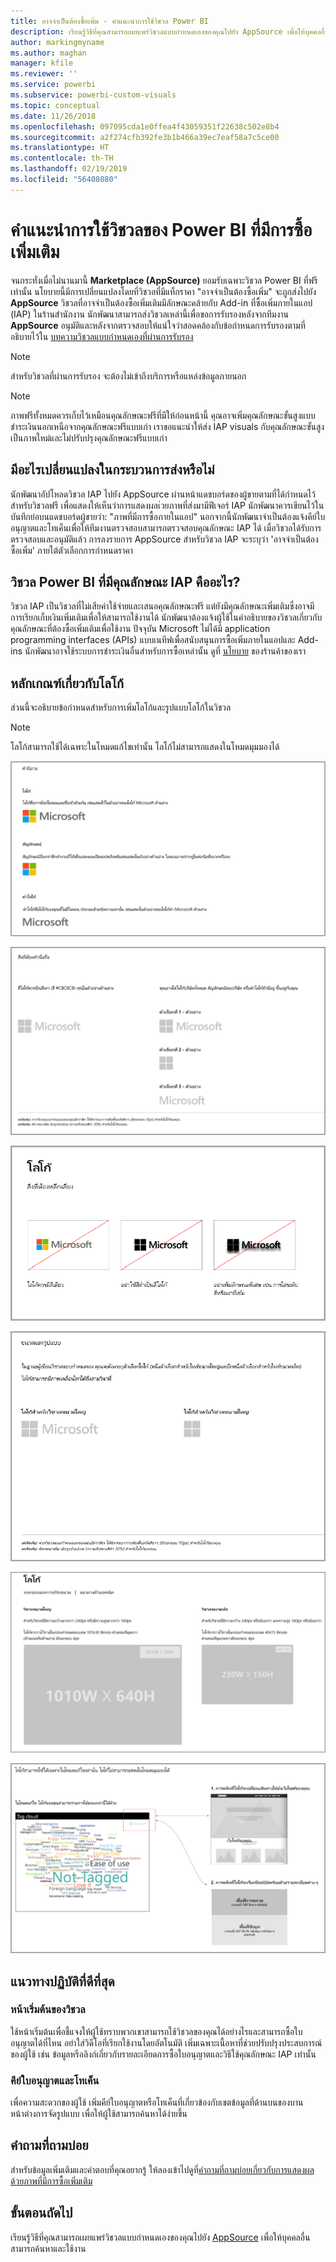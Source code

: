 ```yaml
---
title: อาจจำเป็นต้องซื้อเพิ่ม - คำแนะนำการใช้วิชวล Power BI
description: เรียนรู้วิธีที่คุณสามารถเผยแพร่วิชวลแบบกำหนดเองของคุณไปยัง AppSource เพื่อให้บุคคลอื่นสามารถค้นหาและใช้งานผ่านการซื้อได้
author: markingmyname
ms.author: maghan
manager: kfile
ms.reviewer: ''
ms.service: powerbi
ms.subservice: powerbi-custom-visuals
ms.topic: conceptual
ms.date: 11/26/2018
ms.openlocfilehash: 097095cda1e0ffea4f43059351f22638c502e8b4
ms.sourcegitcommit: a2f274cfb392fe3b1b466a39ec7eaf58a7c5ce00
ms.translationtype: HT
ms.contentlocale: th-TH
ms.lasthandoff: 02/19/2019
ms.locfileid: "56408080"
---
```

# <a name="guidelines-for-power-bi-visuals-with-additional-purchases"></a>คำแนะนำการใช้วิชวลของ Power BI ที่มีการซื้อเพิ่มเติม

จนกระทั่งเมื่อไม่นานมานี้ **Marketplace (AppSource)** ยอมรับเฉพาะวิชวล Power BI ที่ฟรีเท่านั้น นโยบายนี้มีการเปลี่ยนแปลงโดยที่วิชวลที่มีแท็กราคา "อาจจำเป็นต้องซื้อเพิ่ม" จะถูกส่งไปยัง **AppSource** วิชวลที่อาจจำเป็นต้องซื้อเพิ่มเติมมีลักษณะคล้ายกับ Add-in ที่ซื้อเพิ่มภายในแอป (IAP) ในร้านสำนักงาน นักพัฒนาสามารถส่งวิชวลเหล่านี้เพื่อขอการรับรองหลังจากทีมงาน **AppSource** อนุมัติและหลังจากตรวจสอบให้แน่ใจว่าสอดคล้องกับข้อกำหนดการรับรองตามที่อธิบายไว้ใน [บทความวิชวลแบบกำหนดเองที่ผ่านการรับรอง](../power-bi-custom-visuals-certified.md)

> [!Note]
> สำหรับวิชวลที่ผ่านการรับรอง จะต้องไม่เข้าถึงบริการหรือแหล่งข้อมูลภายนอก

> [!Note]
> ภาพฟรีทั้งหมดควรเก็บไว้เหมือนคุณลักษณะฟรีที่มีให้ก่อนหน้านี้ คุณอาจเพิ่มคุณลักษณะขั้นสูงแบบชำระเงินนอกเหนือจากคุณลักษณะฟรีแบบเก่า เราขอแนะนำให้ส่ง IAP visuals กับคุณลักษณะขั้นสูงเป็นภาพใหม่และไม่ปรับปรุงคุณลักษณะฟรีแบบเก่า


## <a name="whats-changing-in-the-submission-process"></a>มีอะไรเปลี่ยนแปลงในกระบวนการส่งหรือไม่

นักพัฒนาอัปโหลดวิชวล IAP ไปยัง AppSource ผ่านหน้าแดชบอร์ดของผู้ขายตามที่ได้กำหนดไว้สำหรับวิชวลฟรี เพื่อแสดงให้เห็นว่าการแสดงผลเ่วยภาพที่ส่งมามีฟีเจอร์ IAP นักพัฒนาควรเขียนไว้ในบันทึกย่อบนแดชบอร์ดผู้ขายว่า: "ภาพที่มีการซื้อภายในแอป" นอกจากนี้นักพัฒนาจำเป็นต้องแจ้งคีย์ใบอนุญาตและโทเค็นเพื่อให้ทีมงานตรวจสอบสามารถตรวจสอบคุณลักษณะ IAP ได้ เมื่อวิชวลได้รับการตรวจสอบและอนุมัติแล้ว การลงรายการ AppSource สำหรับวิชวล IAP จะระบุว่า 'อาจจำเป็นต้องซื้อเพิ่ม' ภายใต้ตัวเลือกการกำหนดราคา

## <a name="what-is-a-power-bi-visual-with-iap-features"></a>วิชวล Power BI ที่มีคุณลักษณะ IAP คืออะไร?

วิชวล IAP เป็นวิชวลที่ไม่เสียค่าใช้จ่ายและเสนอคุณลักษณะฟรี แต่ยังมีคุณลักษณะเพิ่มเติมซึ่งอาจมีการเรียกเก็บเงินเพิ่มเติมเพื่อให้สามารถใช้งานได้ นักพัฒนาต้องแจ้งผู้ใช้ในคำอธิบายของวิชวลเกี่ยวกับคุณลักษณะที่ต้องซื้อเพิ่มเติมเพื่อใช้งาน ปัจจุบัน Microsoft ไม่ได้มี application programming interfaces (APIs) แบบเนทีฟเพื่อสนับสนุนการซื้อเพิ่มภายในแอปและ Add-ins นักพัฒนาอาจใช้ระบบการชำระเงินอื่นสำหรับการซื้อเหล่านั้น ดูที่ [นโยบาย](https://docs.microsoft.com/office/dev/store/validation-policies#2-apps-or-add-ins-can-display-certain-ads) ของร้านค้าของเรา

## <a name="logo-guidelines"></a>หลักเกณฑ์เกี่ยวกับโลโก้

ส่วนนี้จะอธิบายข้อกำหนดสำหรับการเพิ่มโลโก้และรูปแบบโลโก้ในวิชวล

> [!NOTE]
> โลโก้สามารถใช้ได้เฉพาะในโหมดแก้ไขเท่านั้น โลโก้ไม่สามารถแสดงในโหมดมุมมองได้

![คำนิยาม](media/office-store-in-app-purchase-visual-guidelines/definitions.png)

![things-to-keep](media/office-store-in-app-purchase-visual-guidelines/things-to-keep-in-mind.png)

![things-to](media/office-store-in-app-purchase-visual-guidelines/things-to-avoid.png)

![size-and-format ](media/office-store-in-app-purchase-visual-guidelines/size-and-format.png)

![margins-and](media/office-store-in-app-purchase-visual-guidelines/margins-and-sizes.png)

![edit-mode](media/office-store-in-app-purchase-visual-guidelines/logos-in-edit-mode.png)

## <a name="best-practices"></a>แนวทางปฏิบัติที่ดีที่สุด

### <a name="visual-landing-page"></a>หน้าเริ่มต้นของวิชวล

ใช้หน้าเริ่มต้นเพื่อชี้แจงให้ผู้ใช้ทราบพวกเขาสามารถใช้วิชวลของคุณได้อย่างไรและสามารถซื้อใบอนุญาตได้ที่ไหน อย่าใส่วิดีโอที่เรียกใช้งานโดยอัตโนมัติ เพิ่มเฉพาะเนื้อหาที่ช่วยปรับปรุงประสบการณ์ของผู้ใช้ เช่น ข้อมูลหรือลิงก์เกี่ยวกับรายละเอียดการซื้อใบอนุญาตและวิธีใช้คุณลักษณะ IAP เท่านั้น

### <a name="license-key-and-token"></a>คีย์ใบอนุญาตและโทเค็น

เพื่อความสะดวกของผู้ใช้ เพิ่มคีย์ใบอนุญาตหรือโทเค็นที่เกี่ยวข้องกับเขตข้อมูลที่ด้านบนของบานหน้าต่างการจัดรูปแบบ เพื่อให้ผู้ใช้สามารถค้นหาได้ง่ายขึ้น

## <a name="faq"></a>คำถามที่ถามบ่อย

สำหรับข้อมูลเพิ่มเติมและคำตอบที่คุณอยากรู้ ให้ลองเข้าไปดูที่[คำถามที่ถามบ่อยเกี่ยวกับการแสดงผลด้วยภาพที่มีการซื้อเพิ่มเติม](https://docs.microsoft.com/power-bi/power-bi-custom-visuals-faq#visuals-with-additional-purchases)

## <a name="next-steps"></a>ขั้นตอนถัดไป

เรียนรู้วิธีที่คุณสามารถเผยแพร่วิชวลแบบกำหนดเองของคุณไปยัง [AppSource](office-store.md) เพื่อให้บุคคลอื่นสามารถค้นหาและใช้งาน
